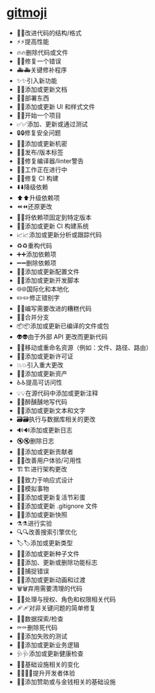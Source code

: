 # [gitmoji](https://gitmoji.dev)

- 🎨:art:改进代码的结构/格式
- ⚡:zap:提高性能
- 🔥:fire:删除代码或文件
- 🐛:bug:修复一个错误
- 🚑️:ambulance:关键修补程序
- ✨:sparkles:引入新功能
- 📝:memo:添加或更新文档
- 🚀:rocket:部署东西
- 💄:lipstick:添加或更新 UI 和样式文件
- 🎉:tada:开始一个项目
- ✅:white_check_mark:添加、更新或通过测试
- 🔒️:lock:修复安全问题
- 🔐:closed_lock_with_key:添加或更新机密
- 🔖:bookmark:发布/版本标签
- 🚨:rotating_light:修复编译器/linter警告
- 🚧:construction:工作正在进行中
- 💚:green_heart:修复 CI 构建
- ⬇️:arrow_down:降级依赖
- ⬆️:arrow_up:升级依赖项
- ⏪️:rewind:还原更改
- 📌:pushpin:将依赖项固定到特定版本
- 👷:construction_worker:添加或更新 CI 构建系统
- 📈:chart_with_upwards_trend:添加或更新分析或跟踪代码
- ♻️:recycle:重构代码
- ➕:heavy_plus_sign:添加依赖项
- ➖:heavy_minus_sign:删除依赖项
- 🔧:wrench:添加或更新配置文件
- 🔨:hammer:添加或更新开发脚本
- 🌐:globe_with_meridians:国际化和本地化
- ✏️:pencil2:修正错别字
- 💩:poop:编写需要改进的糟糕代码
- 🔀:twisted_rightwards_arrows:合并分支
- 📦️:package:添加或更新已编译的文件或包
- 👽️:alien:由于外部 API 更改而更新代码
- 🚚:truck:移动或重命名资源（例如：文件、路径、路由）
- 📄:page_facing_up:添加或更新许可证
- 💥:boom:引入重大更改
- 🍱:bento:添加或更新资产
- ♿️:wheelchair:提高可访问性
- 💡:bulb:在源代码中添加或更新注释
- 🍻:beers:醉醺醺地写代码
- 💬:speech_balloon:添加或更新文本和文字
- 🗃️:card_file_box:执行与数据库相关的更改
- 🔊:loud_sound:添加或更新日志
- 🔇:mute:删除日志
- 👥:busts_in_silhouette:添加或更新贡献者
- 🚸:children_crossing:改善用户体验/可用性
- 🏗️:building_construction:进行架构更改
- 📱:iphone:致力于响应式设计
- 🤡:clown_face:模拟事物
- 🥚:egg:添加或更新复活节彩蛋
- 🙈:see_no_evil:添加或更新 .gitignore 文件
- 📸:camera_flash:添加或更新快照
- ⚗️:alembic:进行实验
- 🔍️:mag:改善搜索引擎优化
- 🏷️:label:添加或更新类型
- 🌱:seedling:添加或更新种子文件
- 🚩:triangular_flag_on_post:添加、更新或删除功能标志
- 🥅:goal_net:捕捉错误
- 💫:dizzy:添加或更新动画和过渡
- 🗑️:wastebasket:弃用需要清理的代码
- 🛂:passport_control:处理与授权、角色和权限相关代码
- 🩹:adhesive_bandage:对非关键问题的简单修复
- 🧐:monocle_face:数据探索/检查
- ⚰️:coffin:删除死代码
- 🧪:test_tube:添加失败的测试
- 👔:necktie:添加或更新业务逻辑
- 🩺:stethoscope:添加或更新健康检查
- 🧱:bricks:基础设施相关的变化
- 🧑‍💻:technologist:提升开发者体验
- 💸:money_with_wings:添加赞助或与金钱相关的基础设施

